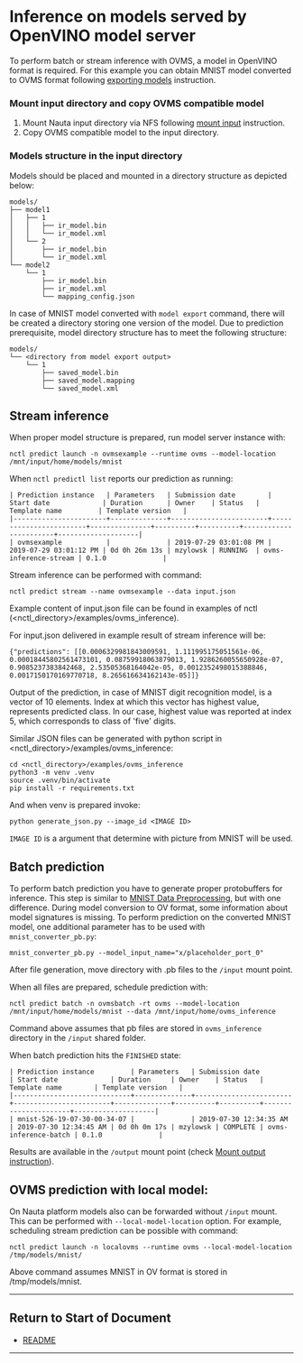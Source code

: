 # Inference on models served by OpenVINO model server

To perform batch or stream inference with OVMS, a model in OpenVINO format is required.
For this example you can obtain MNIST model converted to OVMS format following [exporting models](model_export.md) instruction.

### Mount input directory and copy OVMS compatible model

1. Mount Nauta input directory via NFS following [mount input](mount_exp_input.md) instruction.
2. Copy OVMS compatible model to the input directory.

### Models structure in the input directory 
Models should be placed and mounted in a directory structure as depicted below:
```
models/
├── model1
│   ├── 1
│   │   ├── ir_model.bin
│   │   └── ir_model.xml
│   └── 2
│       ├── ir_model.bin
│       └── ir_model.xml
└── model2
    └── 1
        ├── ir_model.bin
        ├── ir_model.xml
        └── mapping_config.json
```
In case of MNIST model converted with `model export` command, there will be created a directory storing one version of the model. Due to 
prediction prerequisite, model directory structure has to meet the following structure:
```
models/
└── <directory from model export output>
    └── 1
        ├── saved_model.bin
        ├── saved_model.mapping
        └── saved_model.xml
```

## Stream inference
When proper model structure is prepared, run model server instance with:
```
nctl predict launch -n ovmsexample --runtime ovms --model-location /mnt/input/home/models/mnist
```

When `nctl predictl list` reports our prediction as running:
```
| Prediction instance   | Parameters   | Submission date        | Start date             | Duration      | Owner    | Status   | Template name         | Template version   |
|-----------------------+--------------+------------------------+------------------------+---------------+----------+----------+-----------------------+--------------------|
| ovmsexample           |              | 2019-07-29 03:01:08 PM | 2019-07-29 03:01:12 PM | 0d 0h 26m 13s | mzylowsk | RUNNING  | ovms-inference-stream | 0.1.0              |
```

Stream inference can be performed with command:
```
nctl predict stream --name ovmsexample --data input.json
```
Example content of input.json file can be found in examples of nctl (<nctl_directory>/examples/ovms_inference).

For input.json delivered in example result of stream inference will be:
```
{"predictions": [[0.0006329981843009591, 1.111995175051561e-06, 0.00018445802561473101, 0.08759918063879013, 1.9286260055650928e-07, 0.9085237383842468, 2.53505368164042e-05, 0.0012352498015388846, 0.0017150170169770718, 8.265616634162143e-05]]}
```
Output of the prediction, in case of MNIST digit recognition model, is a vector of 10 elements. Index at which this vector has highest value, represents predicted class. In our case, highest value was reported at index 5, which corresponds to class of 'five' digits.

Similar JSON files can be generated with python script in <nctl_directory>/examples/ovms_inference:
```
cd <nctl_directory>/examples/ovms_inference
python3 -m venv .venv
source .venv/bin/activate
pip install -r requirements.txt
```
And when venv is prepared invoke:
```
python generate_json.py --image_id <IMAGE ID>
```
`IMAGE ID` is a argument that determine with picture from MNIST will be used.

## Batch prediction
To perform batch prediction you have to generate proper protobuffers for inference.
This step is similar to [MNIST Data Preprocessing](batch_inf_example.md#mnist-data-preprocessing), but with one difference.
During model conversion to OV format, some information about model signatures is missing. To perform prediction on
the converted MNIST model, one additional parameter has to be used with `mnist_converter_pb.py`:
```
mnist_converter_pb.py --model_input_name="x/placeholder_port_0"
```

After file generation, move directory with .pb files to the `/input` mount point.

When all files are prepared, schedule prediction with:
```
nctl predict batch -n ovmsbatch -rt ovms --model-location /mnt/input/home/models/mnist --data /mnt/input/home/ovms_inference
```
Command above assumes that pb files are stored in `ovms_inference` directory in the `/input` shared folder.

When batch prediction hits the `FINISHED` state:
```
| Prediction instance         | Parameters   | Submission date        | Start date             | Duration     | Owner    | Status   | Template name        | Template version   |
|-----------------------------+--------------+------------------------+------------------------+--------------+----------+----------+----------------------+--------------------|
| mnist-526-19-07-30-00-34-07 |              | 2019-07-30 12:34:35 AM | 2019-07-30 12:34:45 AM | 0d 0h 0m 17s | mzylowsk | COMPLETE | ovms-inference-batch | 0.1.0              |
```

Results are available in the `/output` mount point (check [Mount output instruction](mount_exp_output.md)).

## OVMS prediction with local model:
On Nauta platform models also can be forwarded without `/input` mount. This can be performed with `--local-model-location` option.
For example, scheduling stream prediction can be possible with command:
```
nctl predict launch -n localovms --runtime ovms --local-model-location /tmp/models/mnist/
```
Above command assumes MNIST in OV format is stored in /tmp/models/mnist.

----------------------

## Return to Start of Document

* [README](../README.md)

----------------------
